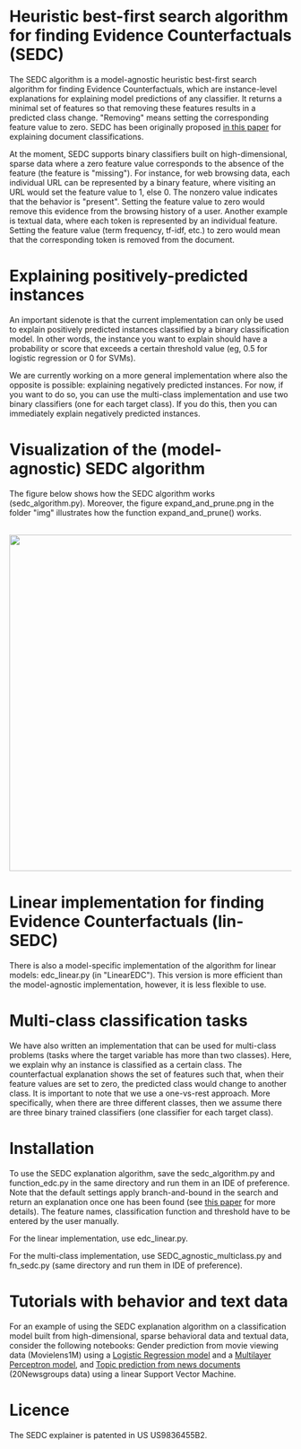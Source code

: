 # Heuristic best-first search algorithm for finding Evidence Counterfactuals (SEDC)

The SEDC algorithm is a model-agnostic heuristic best-first search algorithm for finding Evidence Counterfactuals, which are instance-level explanations for explaining model predictions of any classifier. It returns a minimal set of features so that removing these features results in a predicted class change. "Removing" means setting the corresponding feature value to zero. SEDC has been originally proposed [in this paper](https://papers.ssrn.com/sol3/papers.cfm?abstract_id=2282998) for explaining document classifications.

At the moment, SEDC supports binary classifiers built on high-dimensional, sparse data where a zero feature value corresponds to the absence of the feature (the feature is "missing"). For instance, for web browsing data, each individual URL can be represented by a binary feature, where visiting an URL would set the feature value to 1, else 0. The nonzero value indicates that the behavior is "present". Setting the feature value to zero would remove this evidence from the browsing history of a user. Another example is textual data, where each token is represented by an individual feature. Setting the feature value (term frequency, tf-idf, etc.) to zero would mean that the corresponding token is removed from the document. 

# Explaining positively-predicted instances 
An important sidenote is that the current implementation can only be used to explain positively predicted instances classified by a binary classification model. In other words, the instance you want to explain should have a probability or score that exceeds a certain threshold value (eg, 0.5 for logistic regression or 0 for SVMs).

We are currently working on a more general implementation where also the opposite is possible: explaining negatively predicted instances. For now, if you want to do so, you can use the multi-class implementation and use two binary classifiers (one for each target class). If you do this, then you can immediately explain negatively predicted instances.

# Visualization of the (model-agnostic) SEDC algorithm
The figure below shows how the SEDC algorithm works (sedc_algorithm.py). Moreover, the figure expand_and_prune.png in the folder "img" illustrates how the function expand_and_prune() works.

<br>
<img height="600" src="https://github.com/yramon/edc/blob/master/img/sedc-visualisation.png" />
<br>

# Linear implementation for finding Evidence Counterfactuals (lin-SEDC)

There is also a model-specific implementation of the algorithm for linear models: edc_linear.py (in "LinearEDC"). This version is more efficient than the model-agnostic implementation, however, it is less flexible to use.

# Multi-class classification tasks

We have also written an implementation that can be used for multi-class problems (tasks where the target variable has more than two classes). Here, we explain why an instance is classified as a certain class. The counterfactual explanation shows the set of features such that, when their feature values are set to zero, the predicted class would change to another class. It is important to note that we use a one-vs-rest approach. More specifically, when there are three different classes, then we assume there are three binary trained classifiers (one classifier for each target class).

# Installation

To use the SEDC explanation algorithm, save the sedc_algorithm.py and function_edc.py in the same directory and run them in an IDE of preference. Note that the default settings apply branch-and-bound in the search and return an explanation once one has been found (see [this paper](https://papers.ssrn.com/sol3/papers.cfm?abstract_id=2282998) for more details). The feature names, classification function and threshold have to be entered by the user manually. 

For the linear implementation, use edc_linear.py. 

For the multi-class implementation, use SEDC_agnostic_multiclass.py and fn_sedc.py (same directory and run them in IDE of preference). 

# Tutorials with behavior and text data

For an example of using the SEDC explanation algorithm on a classification model built from high-dimensional, sparse behavioral data and textual data, consider the following notebooks: Gender prediction from movie viewing data (Movielens1M) using a [Logistic Regression model](https://yramon.github.io/tutorials/Tutorial_BehavioralDataMovielens_LR_SEDC.html) and a [Multilayer Perceptron model](https://yramon.github.io/tutorials/Tutorial_BehavioralDataMovielens_MLP_SEDC.html), and [Topic prediction from news documents](https://yramon.github.io/tutorials/Tutorial_TextData_SEDC.html) (20Newsgroups data) using a linear Support Vector Machine.

# Licence

The SEDC explainer is patented in US US9836455B2.
